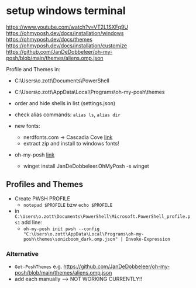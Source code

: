 # setup windows terminal

<https://www.youtube.com/watch?v=VT2L1SXFq9U>
<https://ohmyposh.dev/docs/installation/windows>
<https://ohmyposh.dev/docs/themes>
<https://ohmyposh.dev/docs/installation/customize>
<https://github.com/JanDeDobbeleer/oh-my-posh/blob/main/themes/aliens.omp.json>

Profile and Themes in:

- C:\Users\o.zott\Documents\PowerShell
- C:\Users\o.zott\AppData\Local\Programs\oh-my-posh\themes

- order and hide shells in list (settings.json)
- check alias commands: `alias ls`, `alias dir`
- new fonts:
  - nerdfonts.com -> Cascadia Cove [link](<https://github.com/ryanoasis/nerd-fonts/releases/download/v2.3.3/CascadiaCode.zip>)
  - extract zip and install to windows fonts!
- oh-my-posh [link](https://ohmyposh.dev/docs/installation/windows)
  - winget install JanDeDobbeleer.OhMyPosh -s winget  

## Profiles and Themes

- Create PWSH PROFILE
  - `notepad $PROFILE` bzw `echo $PROFILE`
- in `C:\Users\o.zott\Documents\PowerShell\Microsoft.PowerShell_profile.ps1` add line:
  - `oh-my-posh init pwsh --config "C:\Users\o.zott\AppData\Local\Programs\oh-my-posh\themes\sonicboom_dark.omp.json" | Invoke-Expression`

### Alternative

- `Get-PoshThemes` e.g. <https://github.com/JanDeDobbeleer/oh-my-posh/blob/main/themes/aliens.omp.json>
- add each manually --> NOT WORKING CURRENTLY!!
